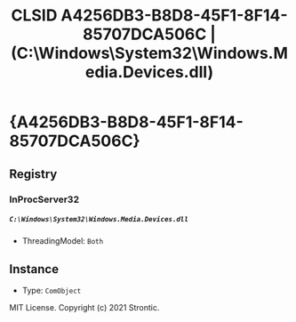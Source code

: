 ﻿---
title: "CLSID A4256DB3-B8D8-45F1-8F14-85707DCA506C | (C:\\Windows\\System32\\Windows.Media.Devices.dll)"
excerpt: What is COM-Object CLSID A4256DB3-B8D8-45F1-8F14-85707DCA506C?
---

# {A4256DB3-B8D8-45F1-8F14-85707DCA506C}


## Registry


### InProcServer32

##### `C:\Windows\System32\Windows.Media.Devices.dll`
* ThreadingModel: `Both`

## Instance

* Type: `ComObject`

MIT License. Copyright (c) 2021 Strontic.


